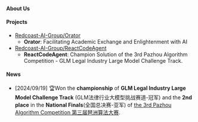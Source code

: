 <!--## Hi there 👋
**Here are some ideas to get you started:**

🙋‍♀️ A short introduction - what is your organization all about?
🌈 Contribution guidelines - how can the community get involved?
👩‍💻 Useful resources - where can the community find your docs? Is there anything else the community should know?
🍿 Fun facts - what does your team eat for breakfast?
🧙 Remember, you can do mighty things with the power of [Markdown](https://docs.github.com/github/writing-on-github/getting-started-with-writing-and-formatting-on-github/basic-writing-and-formatting-syntax)
-->

#### About Us

#### Projects
- [Redcoast-AI-Group/Orator](https://github.com/Redcoast-AI-Group/Orator)
  - **Orator**: Facilitating Academic Exchange and Enlightenment with AI
- [Redcoast-AI-Group/ReactCodeAgent]()
  - **ReactCodeAgent**: Champion Solution of the 3rd Pazhou Algorithm Competition - GLM Legal Industry Large Model Challenge Track.

#### News
- [2024/09/19] 🏆Won the **championship** of **GLM Legal Industry Large Model Challenge Track** (GLM法律行业大模型挑战赛道-冠军) and the **2nd place** in the **National Finals**(全国总决赛-亚军) of [the 3rd Pazhou Algorithm Competition 第三届琶洲算法大赛](https://www.aicompetition-pz.com/about).
